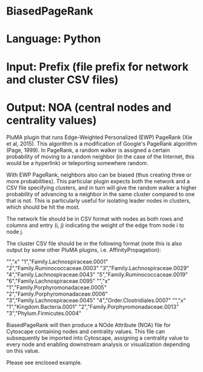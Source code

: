 # BiasedPageRank
# Language: Python
# Input: Prefix (file prefix for network and cluster CSV files)
# Output: NOA (central nodes and centrality values) 

PluMA plugin that runs Edge-Weighted Personalized (EWP) PageRank (Xie et al, 2015).
This algorithm is a modification of Google's PageRank algorithm (Page, 1999).
In PageRank, a random walker is assigned a certain probability of moving
to a random neighbor (in the case of the Internet, this would be a hyperlink)
or teleporting somewhere random.  

With EWP PageRank, neighbors also can be biased (thus creating three or more probabilities).
This particular plugin expects both the network and a CSV file specifying clusters,
and in turn will give the random walker a higher probability of advancing to a neighbor in the 
same cluster compared to one that is not.  This is particularly useful for isolating leader
nodes in clusters, which should be hit the most.

The network file should be in CSV format with nodes as both rows and columns and entry
(i, j) indicating the weight of the edge from node i to node j.

The cluster CSV file should be in the following format (note this is also output by
some other PluMA plugins, i.e. AffinityPropagation):

"","x"
"1","Family.Lachnospiraceae.0001"
"2","Family.Ruminococcaceae.0003"
"3","Family.Lachnospiraceae.0029"
"4","Family.Lachnospiraceae.0043"
"5","Family.Ruminococcaceae.0019"
"6","Family.Lachnospiraceae.0095"
"","x"
"1","Family.Porphyromonadaceae.0005"
"2","Family.Porphyromonadaceae.0006"
"3","Family.Lachnospiraceae.0045"
"4","Order.Clostridiales.0007"
"","x"
"1","Kingdom.Bacteria.0001"
"2","Family.Porphyromonadaceae.0013"
"3","Phylum.Firmicutes.0004"

BiasedPageRank will then produce a NOde Attribute (NOA) file for Cytoscape containing
nodes and centrality values.  This file can subsequently be imported into Cytoscape, assigning
a centrality value to every node and enabling downstream analysis or visualization depending on this 
value.

Please see enclosed example.
 
